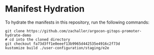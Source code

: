# Manifest Hydration

To hydrate the manifests in this repository, run the following commands:

```shell
git clone https://github.com/zachaller/argocon-gitops-promoter-hydrate-demo
# cd into the cloned directory
git checkout fa73d3ff1e0eeef13b9965d442535e4916c2f73d
kustomize build ./user-configuration/staging/e2e
```
